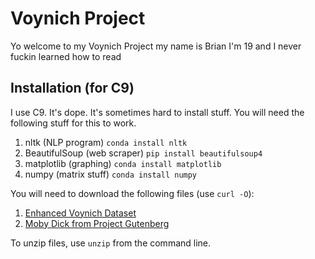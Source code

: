 # Voynich Project

Yo welcome to my Voynich Project my name is Brian I'm 19 and I never fuckin learned how to read

## Installation (for C9)

I use C9. It's dope. It's sometimes hard to install stuff. You will need the following stuff 
for this to work.

1. nltk (NLP program) `conda install nltk`
2. BeautifulSoup (web scraper) `pip install beautifulsoup4`
3. matplotlib (graphing) `conda install matplotlib`
4. numpy (matrix stuff) `conda install numpy`

You will need to download the following files (use `curl -O`):
1. [Enhanced Voynich Dataset](http://www.voynichese.com/1/data/folio/voynichese_data.zip)
2. [Moby Dick from Project Gutenberg](https://www.gutenberg.org/files/2701/old/moby10b.txt)

To unzip files, use `unzip` from the command line.